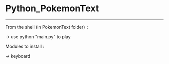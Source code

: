 # Python_PokemonText

--------------- 

From the shell (in PokemonText folder) :

-> use python "main.py" to play

Modules to install :

-> keyboard
